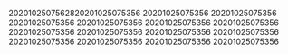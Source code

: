 2020102507562820201025075356
20201025075356
20201025075356
20201025075356
20201025075356
20201025075356
20201025075356
20201025075356
20201025075356
20201025075356
20201025075356
20201025075356
20201025075356
20201025075356
20201025075356
